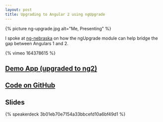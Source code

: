 ```yaml
---
layout: post
title: Upgrading to Angular 2 using ngUpgrade
---
```


{% picture ng-upgrade.jpg alt="Me, Presenting" %}

I spoke at [ng-nebraska](http://www.ng-nebraska.com/#/app/home) on how the ngUpgrade module can help bridge the gap between Angulars 1 and 2.

{% vimeo 164378615 %}

## [Demo App (upgraded to ng2)](http://projects.steele.blue/projects/superbowl-squares/)

## [Code on GitHub](https://github.com/mattdsteele/football-squares)

## Slides

{% speakerdeck 3b01eb70e7154a33bbcefd10a6bf49d1 %}
